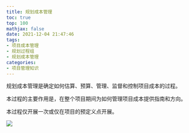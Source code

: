 ```yaml
---
title: 规划成本管理
toc: true
top: 100
mathjax: false
date: 2021-12-04 21:47:46
tags:
- 项目成本管理
- 规划过程组
- 规划成本管理
categories:
- 项目管理知识
---
```

规划成本管理是确定如何估算、预算、管理、监督和控制项目成本的过程。

本过程的主要作用是，在整个项目期间为如何管理项目成本提供指南和方向。

本过程仅开展一次或仅在项目的预定义点开展。

<img src="https://ddabb.github.io/photos/pmpimages/数据流向图/7.1规划成本管理.png"/>
